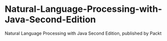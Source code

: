 # Natural-Language-Processing-with-Java-Second-Edition
Natural Language Processing with Java Second Edition, published by Packt
